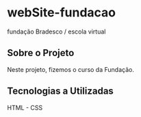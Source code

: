 # webSite-fundacao
fundação Bradesco / escola virtual

## Sobre o Projeto
Neste projeto, fizemos o curso da Fundação.

## Tecnologias a Utilizadas
HTML - CSS
